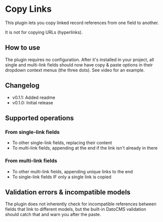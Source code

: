 # Copy Links

This plugin lets you copy linked record references from one field to another.

It is not for copying URLs (hyperlinks). 

## How to use
The plugin requires no configuration. After it's installed in your project, all single and multi-link fields should now have copy & paste options in their dropdown context menus (the three dots). See video for an example.

## Changelog

* v0.1.1: Added readme
* v0.1.0: Initial release

## Supported operations

### From single-link fields
* To other single-link fields, replacing their content
* To multi-link fields, appending at the end if the link isn't already in there

### From multi-link fields
* To other multi-link fields, appending unique links to the end
* To single-link fields IF only a single link is copied

## Validation errors & incompatible models 
The plugin does not inherently check for incompatible references between fields that link to different models, but the built-in DatoCMS validation should catch that and warn you after the paste.